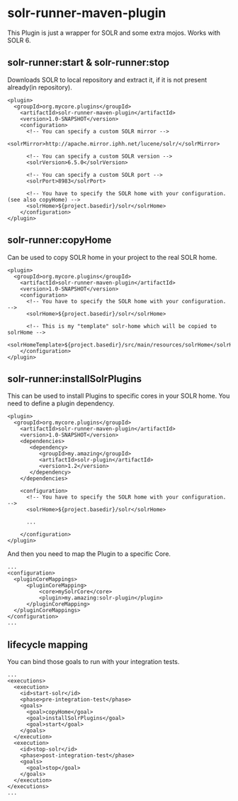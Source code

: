 # solr-runner-maven-plugin

This Plugin is just a wrapper for SOLR and some extra mojos. Works with SOLR 6.

## solr-runner:start & solr-runner:stop
Downloads SOLR to local repository and extract it, if it is not present already(in repository).

```
<plugin>
  <groupId>org.mycore.plugins</groupId>
    <artifactId>solr-runner-maven-plugin</artifactId>
    <version>1.0-SNAPSHOT</version>
    <configuration>
      <!-- You can specify a custom SOLR mirror -->
      <solrMirror>http://apache.mirror.iphh.net/lucene/solr/</solrMirror>
      
      <!-- You can specify a custom SOLR version -->
      <solrVersion>6.5.0</solrVersion>
      
      <!-- You can specify a custom SOLR port -->
      <solrPort>8983</solrPort>
      
      <!-- You have to specify the SOLR home with your configuration. (see also copyHome) -->
      <solrHome>${project.basedir}/solr</solrHome>
    </configuration>
</plugin>
``` 

## solr-runner:copyHome
Can be used to copy SOLR home in your project to the real SOLR home.

```
<plugin>
  <groupId>org.mycore.plugins</groupId>
    <artifactId>solr-runner-maven-plugin</artifactId>
    <version>1.0-SNAPSHOT</version>
    <configuration>      
      <!-- You have to specify the SOLR home with your configuration. -->
      <solrHome>${project.basedir}/solr</solrHome>
      
      <!-- This is my "template" solr-home which will be copied to solrHome -->
      <solrHomeTemplate>${project.basedir}/src/main/resources/solrHome</solrHomeTemplate>
    </configuration>
</plugin>
```

## solr-runner:installSolrPlugins
This can be used to install Plugins to specific cores in your SOLR home.
You need to define a plugin dependency.
```
<plugin>
  <groupId>org.mycore.plugins</groupId>
    <artifactId>solr-runner-maven-plugin</artifactId>
    <version>1.0-SNAPSHOT</version>
    <dependencies>
       <dependency>
          <groupId>my.amazing</groupId>
          <artifactId>solr-plugin</artifactId>
          <version>1.2</version>
       </dependency>
    </dependencies>
    
    <configuration>      
      <!-- You have to specify the SOLR home with your configuration. -->
      <solrHome>${project.basedir}/solr</solrHome>
      
      ...
    
    </configuration>  
</plugin>
```

And then you need to map the Plugin to a specific Core.
```
...
<configuration>      
  <pluginCoreMappings>
      <pluginCoreMapping>
          <core>mySolrCore</core>
          <plugin>my.amazing:solr-plugin</plugin>
      </pluginCoreMapping>
  </pluginCoreMappings>
</configuration>
...
```

## lifecycle mapping

You can bind those goals to run with your integration tests.

```
...
<executions>
  <execution>
    <id>start-solr</id>
    <phase>pre-integration-test</phase>
    <goals>
      <goal>copyHome</goal>
      <goal>installSolrPlugins</goal>
      <goal>start</goal>
    </goals>
  </execution>
  <execution>
    <id>stop-solr</id>
    <phase>post-integration-test</phase>
    <goals>
      <goal>stop</goal>
    </goals>
  </execution>
</executions>
...
```
